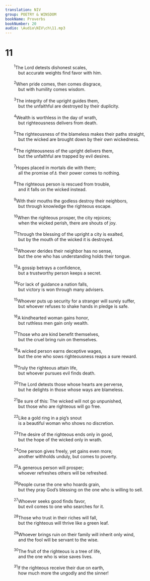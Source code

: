 ```yaml
---
translation: NIV
group: POETRY & WINSDOM
bookName: Proverbs 
bookNumber: 20
audio: \Audio\NIV\ch\11.mp3
---
```


<div class="title"><h1>11</h1></div>
<span class="verse ch_11_1">  <sup>1</sup>The Lord detests dishonest scales, <br/>   but accurate weights find favor with him. <br/><br/></span>
<span class="verse ch_11_2">  <sup>2</sup>When pride comes, then comes disgrace, <br/>   but with humility comes wisdom. <br/><br/></span>
<span class="verse ch_11_3">  <sup>3</sup>The integrity of the upright guides them, <br/>   but the unfaithful are destroyed by their duplicity. <br/><br/></span>
<span class="verse ch_11_4">  <sup>4</sup>Wealth is worthless in the day of wrath, <br/>   but righteousness delivers from death. <br/><br/></span>
<span class="verse ch_11_5">  <sup>5</sup>The righteousness of the blameless makes their paths straight, <br/>   but the wicked are brought down by their own wickedness. <br/><br/></span>
<span class="verse ch_11_6">  <sup>6</sup>The righteousness of the upright delivers them, <br/>   but the unfaithful are trapped by evil desires. <br/><br/></span>
<span class="verse ch_11_7">  <sup>7</sup>Hopes placed in mortals die with them; <br/>   all the promise of<a data-toggle="tooltip" data-placement="bottom" title="Two Hebrew manuscripts; most Hebrew manuscripts, Vulgate, Syriac and Targum When the wicked die, their hope perishes; / all they expected from">⚓</a> their power comes to nothing. <br/><br/></span>
<span class="verse ch_11_8">  <sup>8</sup>The righteous person is rescued from trouble, <br/>   and it falls on the wicked instead. <br/><br/></span>
<span class="verse ch_11_9">  <sup>9</sup>With their mouths the godless destroy their neighbors, <br/>   but through knowledge the righteous escape. <br/><br/></span>
<span class="verse ch_11_10">  <sup>10</sup>When the righteous prosper, the city rejoices; <br/>   when the wicked perish, there are shouts of joy. <br/><br/></span>
<span class="verse ch_11_11">  <sup>11</sup>Through the blessing of the upright a city is exalted, <br/>   but by the mouth of the wicked it is destroyed. <br/><br/></span>
<span class="verse ch_11_12">  <sup>12</sup>Whoever derides their neighbor has no sense, <br/>   but the one who has understanding holds their tongue. <br/><br/></span>
<span class="verse ch_11_13">  <sup>13</sup>A gossip betrays a confidence, <br/>   but a trustworthy person keeps a secret. <br/><br/></span>
<span class="verse ch_11_14">  <sup>14</sup>For lack of guidance a nation falls, <br/>   but victory is won through many advisers. <br/><br/></span>
<span class="verse ch_11_15">  <sup>15</sup>Whoever puts up security for a stranger will surely suffer, <br/>   but whoever refuses to shake hands in pledge is safe. <br/><br/></span>
<span class="verse ch_11_16">  <sup>16</sup>A kindhearted woman gains honor, <br/>   but ruthless men gain only wealth. <br/><br/></span>
<span class="verse ch_11_17">  <sup>17</sup>Those who are kind benefit themselves, <br/>   but the cruel bring ruin on themselves. <br/><br/></span>
<span class="verse ch_11_18">  <sup>18</sup>A wicked person earns deceptive wages, <br/>   but the one who sows righteousness reaps a sure reward. <br/><br/></span>
<span class="verse ch_11_19">  <sup>19</sup>Truly the righteous attain life, <br/>   but whoever pursues evil finds death. <br/><br/></span>
<span class="verse ch_11_20">  <sup>20</sup>The Lord detests those whose hearts are perverse, <br/>   but he delights in those whose ways are blameless. <br/><br/></span>
<span class="verse ch_11_21">  <sup>21</sup>Be sure of this: The wicked will not go unpunished, <br/>   but those who are righteous will go free. <br/><br/></span>
<span class="verse ch_11_22">  <sup>22</sup>Like a gold ring in a pig’s snout <br/>   is a beautiful woman who shows no discretion. <br/><br/></span>
<span class="verse ch_11_23">  <sup>23</sup>The desire of the righteous ends only in good, <br/>   but the hope of the wicked only in wrath. <br/><br/></span>
<span class="verse ch_11_24">  <sup>24</sup>One person gives freely, yet gains even more; <br/>   another withholds unduly, but comes to poverty. <br/><br/></span>
<span class="verse ch_11_25">  <sup>25</sup>A generous person will prosper; <br/>   whoever refreshes others will be refreshed. <br/><br/></span>
<span class="verse ch_11_26">  <sup>26</sup>People curse the one who hoards grain, <br/>   but they pray God’s blessing on the one who is willing to sell. <br/><br/></span>
<span class="verse ch_11_27">  <sup>27</sup>Whoever seeks good finds favor, <br/>   but evil comes to one who searches for it. <br/><br/></span>
<span class="verse ch_11_28">  <sup>28</sup>Those who trust in their riches will fall, <br/>   but the righteous will thrive like a green leaf. <br/><br/></span>
<span class="verse ch_11_29">  <sup>29</sup>Whoever brings ruin on their family will inherit only wind, <br/>   and the fool will be servant to the wise. <br/><br/></span>
<span class="verse ch_11_30">  <sup>30</sup>The fruit of the righteous is a tree of life, <br/>   and the one who is wise saves lives. <br/><br/></span>
<span class="verse ch_11_31">  <sup>31</sup>If the righteous receive their due on earth, <br/>   how much more the ungodly and the sinner! <br/><br/></span>

